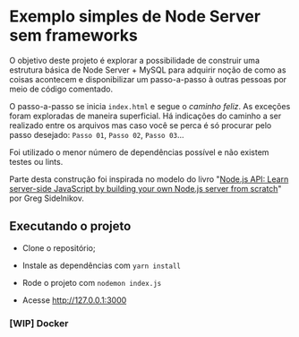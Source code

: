 # Exemplo simples de Node Server sem frameworks

O objetivo deste projeto é explorar a possibilidade de construir uma estrutura básica de Node Server + MySQL para adquirir noção de como as coisas acontecem e disponibilizar um passo-a-passo à outras pessoas por meio de código comentado.

O passo-a-passo se inicia `index.html` e segue o _caminho feliz_. As exceções foram exploradas de maneira superficial.
Há indicações do caminho a ser realizado entre os arquivos mas caso você se perca é só procurar pelo passo desejado: `Passo 01`, `Passo 02`, `Passo 03`...

Foi utilizado o menor número de dependências possível e não existem testes ou lints.

Parte desta construção foi inspirada no modelo do livro "[Node.js API: Learn server-side JavaScript by building your own Node.js server from scratch](https://www.amazon.com.br/Node-js-API-server-side-JavaScript-building-ebook/dp/B084NVXMS7?ref_=nav_custrec_signin&)" por Greg Sidelnikov.


## Executando o projeto

- Clone o repositório;

- Instale as dependências com `yarn install`

- Rode o projeto com `nodemon index.js`

- Acesse http://127.0.0.1:3000


### [WIP] Docker

